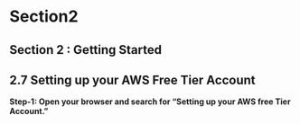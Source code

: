 # Section2

Section 2 : Getting Started
---------------------------------------------------------------------------

2.7 Setting up your AWS Free Tier Account
---




**Step-1: Open your browser and search for “Setting up your AWS free Tier Account.”**

